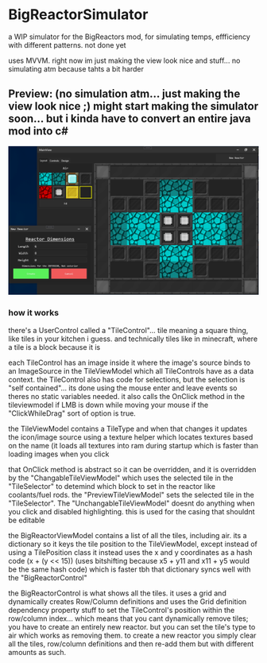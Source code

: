 # BigReactorSimulator
a WIP simulator for the BigReactors mod, for simulating temps, effficiency with different patterns. not done yet

uses MVVM. right now im just making the view look nice and stuff... no simulating atm because tahts a bit harder

## Preview: (no simulation atm... just making the view look nice ;) might start making the simulator soon... but i kinda have to convert an entire java mod into c#

![](explorer_2021-03-17_17.04.51.png)

### how it works
there's a UserControl called a "TileControl"... tile meaning a square thing, like tiles in your kitchen i guess. and technically tiles like in minecraft, where a tile is a block because it is

each TileControl has an image inside it where the image's source binds to an ImageSource in the TileViewModel which all TileControls have as a data context. the TileControl also has code for selections, but the selection is "self contained"... its done using the mouse enter and leave events so theres no static variables needed. it also calls the OnClick method in the tileviewmodel if LMB is down while moving your mouse if the "ClickWhileDrag" sort of option is true.

the TileViewModel contains a TileType and when that changes it updates the icon/image source using a texture helper which locates textures based on the name (it loads all textures into ram during startup which is faster than loading images when you click

that OnClick method is abstract so it can be overridden, and it is overridden by the "ChangableTileViewModel" which uses the selected tile in the "TileSelector" to detemind which block to set in the reactor like coolants/fuel rods. the "PreviewTileViewModel" sets the selected tile in the "TileSelector". The "UnchangableTileViewModel" doesnt do anything when you click and disabled highlighting. this is used for the casing that shouldnt be editable

the BigReactorViewModel contains a list of all the tiles, including air. its a dictionary so it keys the tile position to the TileViewModel, except instead of using a TilePosition class it instead uses the x and y coordinates as a hash code (x + (y << 15)) (uses bitshifting because x5 + y11 and x11 + y5 would be the same hash code) which is faster tbh 
that dictionary syncs well with the "BigReactorControl"

the BigReactorControl is what shows all the tiles. it uses a grid and dynamically creates Row/Column definitions and uses the Grid definition dependency property stuff to set the TileControl's position within the row/column index... which means that you cant dynamically remove tiles; you have to create an entirely new reactor. but you can set the tile's type to air which works as removing them. 
to create a new reactor you simply clear all the tiles, row/column definitions and then re-add them but with different amounts as such.
